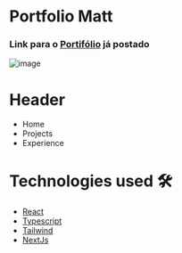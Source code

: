 # Portfolio Matt
### Link para o [Portifólio](https://mateus8741.github.io/mateus841.github.io/) já postado ###

![image](https://user-images.githubusercontent.com/62652109/205351797-ed22590b-adfd-44b8-ba90-28da5f9a0ece.png)

# Header

- Home
- Projects
- Experience

# Technologies used 🛠️

- [React](https://reactjs.org/)
- [Typescript](https://www.typescriptlang.org/docs/)
- [Tailwind](https://tailwindcss.com)
- [NextJs](https://nextjs.org/docs)

